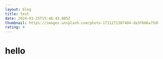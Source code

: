 ```yaml
---
layout: blog
title: test
date: 2024-03-25T15:48:43.805Z
thumbnail: https://images.unsplash.com/photo-1711271387404-da3f666a75db?w=500&auto=format&fit=crop&q=60&ixlib=rb-4.0.3&ixid=M3wxMjA3fDB8MHxlZGl0b3JpYWwtZmVlZHwzfHx8ZW58MHx8fHx8
rating: 4
---
```

# hello 
